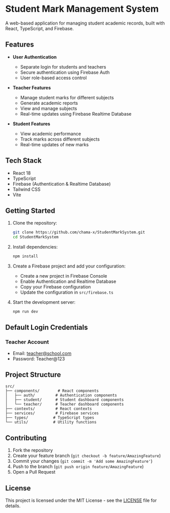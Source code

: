 # Student Mark Management System

A web-based application for managing student academic records, built with React, TypeScript, and Firebase.

## Features

- **User Authentication**
  - Separate login for students and teachers
  - Secure authentication using Firebase Auth
  - User role-based access control

- **Teacher Features**
  - Manage student marks for different subjects
  - Generate academic reports
  - View and manage subjects
  - Real-time updates using Firebase Realtime Database

- **Student Features**
  - View academic performance
  - Track marks across different subjects
  - Real-time updates of new marks

## Tech Stack

- React 18
- TypeScript
- Firebase (Authentication & Realtime Database)
- Tailwind CSS
- Vite

## Getting Started

1. Clone the repository:
   ```bash
   git clone https://github.com/chama-x/StudentMarkSystem.git
   cd StudentMarkSystem
   ```

2. Install dependencies:
   ```bash
   npm install
   ```

3. Create a Firebase project and add your configuration:
   - Create a new project in Firebase Console
   - Enable Authentication and Realtime Database
   - Copy your Firebase configuration
   - Update the configuration in `src/firebase.ts`

4. Start the development server:
   ```bash
   npm run dev
   ```

## Default Login Credentials

### Teacher Account
- Email: teacher@school.com
- Password: Teacher@123

## Project Structure

```
src/
├── components/        # React components
│   ├── auth/         # Authentication components
│   ├── student/      # Student dashboard components
│   └── teacher/      # Teacher dashboard components
├── contexts/         # React contexts
├── services/         # Firebase services
├── types/           # TypeScript types
└── utils/           # Utility functions
```

## Contributing

1. Fork the repository
2. Create your feature branch (`git checkout -b feature/AmazingFeature`)
3. Commit your changes (`git commit -m 'Add some AmazingFeature'`)
4. Push to the branch (`git push origin feature/AmazingFeature`)
5. Open a Pull Request

## License

This project is licensed under the MIT License - see the [LICENSE](LICENSE) file for details.
